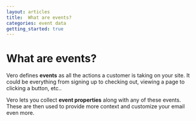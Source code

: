 ```yaml
---
layout: articles
title:  What are events?
categories: event data
getting_started: true
---
```


# What are events?

Vero defines **events** as all the actions a customer is taking on your site. It could be everything from signing up to checking out, viewing a page to clicking a button, etc.. 

Vero lets you collect **event properties** along with any of these events. These are then used to provide more context and customize your email even more.